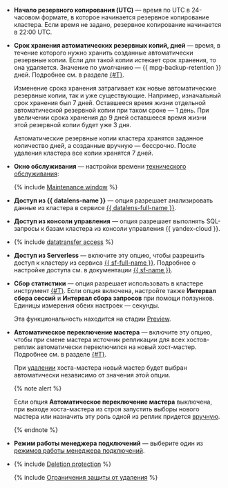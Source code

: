 - **Начало резервного копирования (UTC)** — время по UTC в 24-часовом формате, в которое начинается резервное копирование кластера. Если время не задано, резервное копирование начинается в 22:00 UTC.

- **Срок хранения автоматических резервных копий, дней** — время, в течение которого нужно хранить созданные автоматически резервные копии. Если для такой копии истекает срок хранения, то она удаляется. Значение по умолчанию — {{ mpg-backup-retention }} дней. Подробнее см. в разделе [{#T}](../../../managed-postgresql/concepts/backup.md).

    Изменение срока хранения затрагивает как новые автоматические резервные копии, так и уже существующие. Например, изначальный срок хранения был 7 дней. Оставшееся время жизни отдельной автоматической резервной копии при таком сроке — 1 день. При увеличении срока хранения до 9 дней оставшееся время жизни этой резервной копии будет уже 3 дня.

    Автоматические резервные копии кластера хранятся заданное количество дней, а созданные вручную — бессрочно. После удаления кластера все копии хранятся 7 дней.

- **Окно обслуживания** — настройки времени [технического обслуживания](../../../managed-postgresql/concepts/maintenance.md):

    {% include [Maintenance window](../console/maintenance-window-description.md) %}

- **Доступ из {{ datalens-name }}** — опция разрешает анализировать данные из кластера в сервисе [{{ datalens-full-name }}](../../../datalens/concepts/index.md).


- **Доступ из консоли управления** — опция разрешает выполнять SQL-запросы к базам кластера из консоли управления {{ yandex-cloud }}.


- {% include [datatransfer access](../console/datatransfer-access.md) %}



- **Доступ из Serverless** — включите эту опцию, чтобы разрешить доступ к кластеру из сервиса [{{ sf-full-name }}](../../../functions/concepts/index.md). Подробнее о настройке доступа см. в документации [{{ sf-name }}](../../../functions/operations/database-connection.md).



- **Сбор статистики** — опция разрешает использовать в кластере инструмент [{#T}](../../../managed-postgresql/operations/performance-diagnostics.md). Если опция включена, настройте также **Интервал сбора сессий** и **Интервал сбора запросов** при помощи ползунков. Единицы измерения обеих настроек — секунды.

    Эта функциональность находится на стадии [Preview](../../../overview/concepts/launch-stages.md).

- **Автоматическое переключение мастера** — включите эту опцию, чтобы при смене мастера источник репликации для всех хостов-реплик автоматически переключился на новый хост-мастер. Подробнее см. в разделе [{#T}](../../../managed-postgresql/concepts/replication.md).

    При [удалении](../../../managed-postgresql/operations/hosts.md#remove) хоста-мастера новый мастер будет выбран автоматически независимо от значения этой опции.

    {% note alert %}

    Если опция **Автоматическое переключение мастера** выключена, при выходе хоста-мастера из строя запустить выборы нового мастера или назначить эту роль одной из реплик придется [вручную](../../../managed-postgresql/operations/update.md#start-manual-failover).

    {% endnote %}


- **Режим работы менеджера подключений** — выберите один из [режимов работы менеджера подключений](../../../managed-postgresql/concepts/pooling.md).

- {% include [Deletion protection](../console/deletion-protection.md) %}

    {% include [Ограничения защиты от удаления](../deletion-protection-limits-db.md) %}
